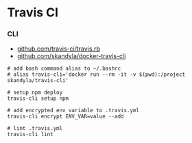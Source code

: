 # Travis CI

### CLI

- [github.com/travis-ci/travis.rb](https://github.com/travis-ci/travis.rb)
- [github.com/skandyla/docker-travis-cli](https://github.com/skandyla/docker-travis-cli)

```
# add bash command alias to ~/.bashrc
# alias travis-cli='docker run --rm -it -v $(pwd):/project skandyla/travis-cli'

# setup npm deploy
travis-cli setup npm

# add encrypted env variable to .travis.yml
travis-cli encrypt ENV_VAR=value --add

# lint .travis.yml
travis-cli lint
```
